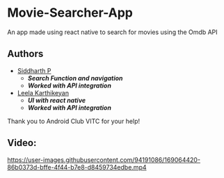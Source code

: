 # Movie-Searcher-App
An app made using react native to search for movies using the Omdb API

## Authors
- [Siddharth P](https://github.com/thirt33n)
  - ***Search Function and navigation***
  - ***Worked with API integration***
- [Leela Karthikeyan](https://github.com/LEELAKARTHIKEYAN)
  - ***UI with react native***
  - ***Worked with API integration***

Thank you to Android Club VITC for your help!


## Video:




https://user-images.githubusercontent.com/94191086/169064420-86b0373d-bffe-4f44-b7e8-d8459734edbe.mp4



